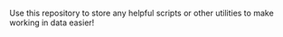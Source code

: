 Use this repository to store any helpful scripts or other utilities to make working in data easier!
